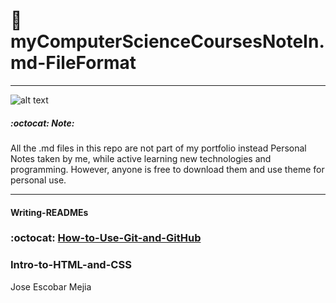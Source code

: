 #  :book: myComputerScienceCoursesNoteIn.md-FileFormat
***
![alt text](http://media02.hongkiat.com/programming-jokes/joke-coffee-code.jpg)
#####  :octocat: Note:
 All the .md files in this repo are not part of my portfolio instead Personal Notes taken by me, while active learning new technologies and programming. However, anyone is free to download them and use theme for personal use.
***

#### Writing-READMEs

### :octocat: [How-to-Use-Git-and-GitHub](http://joseescobarmejia.com)

### Intro-to-HTML-and-CSS

<p>Jose Escobar Mejia</p>



